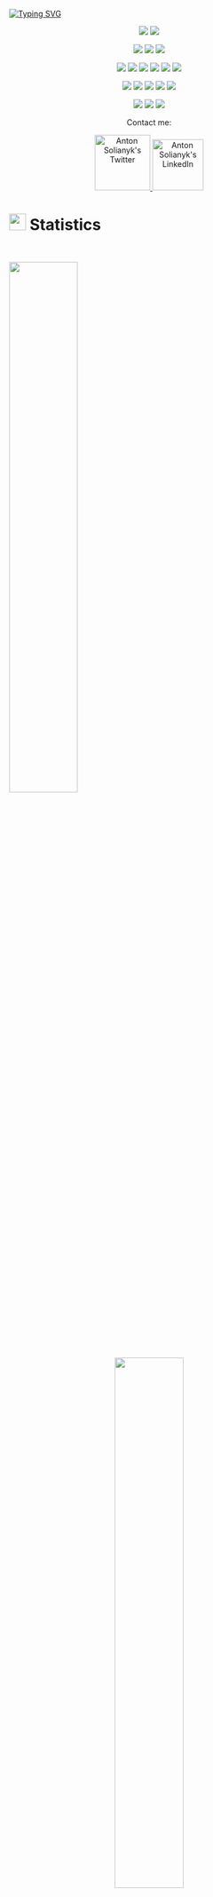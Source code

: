 <a href="https://git.io/typing-svg"><img src="https://readme-typing-svg.demolab.com?font=Fira+Code&pause=100&background=33333300&center=true&width=1000&lines=I+love+coding+;keep+grinding" alt="Typing SVG" /></a>

<p>
<div align="center" target="_blank">
  <img src="https://img.shields.io/twitter/follow/anton_solianyk?style=social">
  <img src="https://img.shields.io/github/followers/antonio-backnotfront?style=social">
</div>
</p>

<p>
<div align="center">
  <img src="https://img.shields.io/badge/JavaScript-000000.svg?style=for-the-badge&logo=javascript&logoColor=F7E017">
  <img src="https://img.shields.io/badge/HTML5-F26624.svg?style=for-the-badge&logo=html5&logoColor=white">
  <img src="https://img.shields.io/badge/CSS-2465F1.svg?style=for-the-badge&logo=CSS3&logoColor=white">
</div>
</p>

<p>
<div align="center">
<img src="https://img.shields.io/badge/React-20232A?style=for-the-badge&logo=react&logoColor=61DAFB">
<img src="https://img.shields.io/badge/React_Router-CA4245?style=for-the-badge&logo=react-router&logoColor=white">
<img src="https://img.shields.io/badge/Redux-593D88?style=for-the-badge&logo=redux&logoColor=white">
<img src="https://img.shields.io/badge/Sass-CC6699?style=for-the-badge&logo=sass&logoColor=white">
<img src="https://img.shields.io/badge/Tailwind_CSS-38B2AC?style=for-the-badge&logo=tailwind-css&logoColor=white">
<img src="https://img.shields.io/badge/Vite-B73BFE?style=for-the-badge&logo=vite&logoColor=FFD62E">
</div>
</p>

<p>
<div align="center">
<img src="https://img.shields.io/badge/Figma-F24E1E?style=for-the-badge&logo=figma&logoColor=white">
  <img src="https://img.shields.io/badge/GitHub-%23121011.svg?style=for-the-badge&logo=github&logoColor=white">
  <img src="https://img.shields.io/badge/Git-%23F05033.svg?style=for-the-badge&logo=git&logoColor=white">
  <img src="https://img.shields.io/badge/Visual%20Studio%20Code-0078d7.svg?style=for-the-badge&logo=visual-studio-code&logoColor=white">
  <img src="https://img.shields.io/badge/-Stackoverflow-FE7A16?style=for-the-badge&logo=stack-overflow&logoColor=white">
</div>
</p>

<p>
<div align="center">
  <img src="https://img.shields.io/badge/Jira-2684FF.svg?style=for-the-badge&logo=Jira&logoColor=white">
  <img src="https://img.shields.io/badge/Notion-%23000000.svg?style=for-the-badge&logo=notion&logoColor=white">
  <img src="https://img.shields.io/badge/Miro-F7C922?style=for-the-badge&logo=Miro&logoColor=050036">
</div>
</p>

<p align="center">Contact me:</p>
<p>
<div align="center">
	<a href="https://twitter.com/anton_solianyk" rel="nofollow">
  		<img alt="Anton Solianyk's Twitter" width="100px" src="https://img.shields.io/badge/LinkedIn-0077B5?style=for-the-badge&logo=linkedin&logoColor=white" style="max-width: 100%;">
	</a>
	<a href="https://www.linkedin.com/in/anton-solianyk-906453221/" rel="nofollow">
  		<img alt="Anton Solianyk's LinkedIn" width="92px" src="https://img.shields.io/badge/Twitter-1DA1F2?style=for-the-badge&logo=twitter&logoColor=white" style="max-width: 100%;">
	</a>
</div>
</p>

# <img src="https://media4.giphy.com/media/MIGbtLZoVjbl0bYbAd/giphy.gif?cid=ecf05e472t2h0i8d7dcjaoau9iqtchhr899hxmpxzzgc7lyw&rid=giphy.gif" width="30"> Statistics


<br/>
<p align="left">
    <img width="49.5%" src="https://github-readme-stats.vercel.app/api/top-langs/?username=torrinworx&theme=radical&bg_color=282828&hide_border=true&include_all_commits=true&count_private=true&layout=compact">	  
</p>
<br>



<p align="center">
    <img width="49.5%" src="https://github-readme-stats.vercel.app/api/top-langs/?username=antonio-backnotfront&theme=radical&bg_color=282828&hide_border=true&include_all_commits=true&count_private=true&layout=compact">
</p>

<p align="center"><img src="https://profile-counter.glitch.me/antonio-backnotfront/count.svg"></p>

## <img src="https://media1.giphy.com/media/Q8PQ1KuarrYucCMVTJ/giphy.gif?cid=ecf05e47odgm8bs8cmb8cf1ijmfzqaeeu9fzmx6nbcv06ky2&rid=giphy.gif" width="30"> Current Projects
<ul>			
	<li><i><a href="https://github.com/Igoryakib/ForecastPet">Forecast Fox</a></i>:<ul><li>A pet-project whose main idea is to provide accurate weather forecast from any edge of the world as well convenient User Interface in order to make users feel comfortable during their new experience</li></ul></li>
</ul>

## <img src="https://user-images.githubusercontent.com/82110564/189553856-2e7f8f30-80b4-484f-bfaa-9e5eb10f24e5.gif" width="30">About Me

My name is Anton Solianyk. I'm 17-year-old software-developer. Pursuing Bachelor degree in the field of Computer Science in Polish-Japanese Academy in Warsaw, Poland.

The real meeting with computer networks and programming took place in 2017, the year when I was introduced to Python, HTML, and CSS. I got affected by this domain.

Despite an endless interest in IT, my real journey itself begun in 2020, when I was 14-year-old self-motivated and disciplined boy. The first experience was mostly related to digital-marketing, facebook/instagram advertisement, and copywriting. This opportunity to dive into digital world astonished me noticeably; therefore, there was no other option but to keep on working in this realm. The gained experience from years of working with businesses at this young age let me obtain an immense amount of confidence and a great vision of my future prospects.

In 2022, I've made a decision to take up programming as my life sense. The first destination was WEB-development and more specifically: Frontend (javascript, html, css, react), Backend (Node.js).

The current goal is to fully learn Node.js as a Backend technology in order to be able to build Fullstack application. In spite of massive desire to work in a team, I truly appreciate Fullstack skills to understand any process in the development.

I consider a leading position in the team as my favorite role, moreover, I'm ready to carry team to always succesfull projects.
